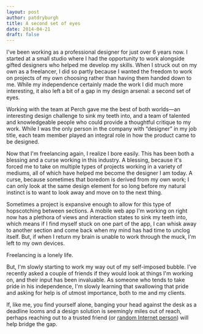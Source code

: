```yaml
---
layout: post
author: patdryburgh
title: A second set of eyes
date: 2014-04-21
draft: false
---
```


I've been working as a professional designer for just over 6 years now. I started at a small studio where I had the opportunity to work alongside gifted designers who helped me develop my skills. When I struck out on my own as a freelancer, I did so partly because I wanted the freedom to work on projects of my own choosing rather than having them handed down to me. While my independence certainly made the work I did much more interesting, it also left a bit of a gap in my design arsenal: a second set of eyes.

Working with the team at Perch gave me the best of both worlds—an interesting design challenge to sink my teeth into, and a team of talented and knowledgeable people who could provide a thoughtful critique to my work. While I was the only person in the company with “designer” in my job title, each team member played an integral role in how the product came to be designed.

Now that I'm freelancing again, I realize I bore easily. This has been both a blessing and a curse working in this industry. A blessing, because it's forced me to take on multiple types of projects working in a variety of mediums, all of which have helped me become the designer I am today. A curse, because sometimes that boredom is derived from my own work; I can only look at the same design element for so long before my natural instinct is to want to look away and move on to the next thing.

Sometimes a project is expansive enough to allow for this type of hopscotching between sections. A mobile web app I'm working on right now has a plethora of views and interaction states to sink my teeth into, which means if I find myself stuck on one part of the app, I can whisk away to another section and come back when my mind has had time to unclog itself. But, if when I return my brain is unable to work through the muck, I'm left to my own devices.

Freelancing is a lonely life.

But, I'm slowly starting to work my way out of my self-imposed bubble. I've recently asked a couple of friends if they would look at things I'm working on, and their input has been invaluable. As someone who tends to take pride in his independence, I'm slowly learning that swallowing that pride and asking for help is of utmost importance, both to me and my clients.

If, like me, you find yourself alone, banging your head against the desk as a deadline looms and a design solution is seemingly miles out of reach, perhaps reaching out to a trusted friend (or [random Internet person](mailto:hello@patdryburgh.com)) will help bridge the gap.